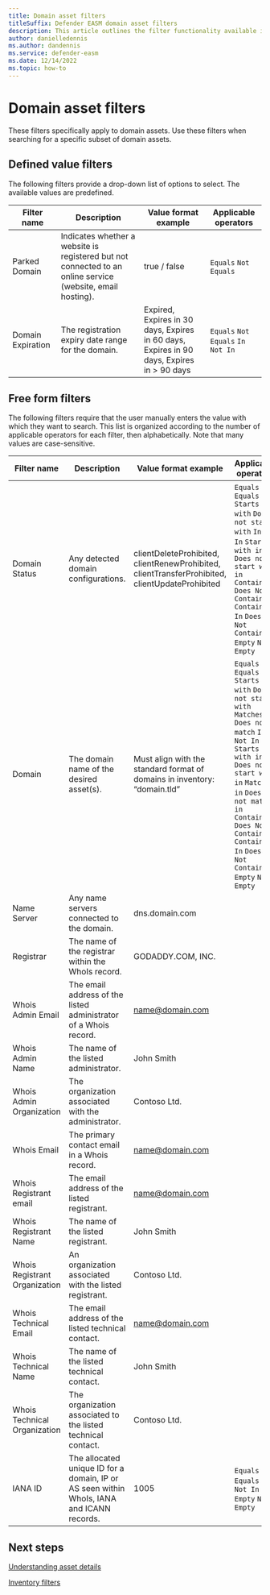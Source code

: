 ```yaml
---
title: Domain asset filters
titleSuffix: Defender EASM domain asset filters 
description: This article outlines the filter functionality available in Microsoft Defender External Attack Surface Management for domain assets specifically, including operators and applicable field values.
author: danielledennis
ms.author: dandennis
ms.service: defender-easm
ms.date: 12/14/2022
ms.topic: how-to
---
```


# Domain asset filters 

These filters specifically apply to domain assets. Use these filters when searching for a specific subset of domain assets.  

## Defined value filters  

The following filters provide a drop-down list of options to select. The available values are predefined. 

|       Filter name      |     Description                                                                                                |     Value format example                                                                     |     Applicable operators          |
|------------------------|----------------------------------------------------------------------------------------------------------------|----------------------------------------------------------------------------------------------|-----------------------------------|
|     Parked Domain      |   Indicates whether a website is registered but not connected to an online service (website, email hosting).   |   true / false                                                                               |   `Equals` `Not Equals`              |
|     Domain Expiration  |   The registration expiry date range for the domain.                                                           |   Expired, Expires in 30 days, Expires in 60 days, Expires in 90 days, Expires in > 90 days  |   `Equals` `Not Equals` `In` `Not In`  |



## Free form filters  

The following filters require that the user manually enters the value with which they want to search. This list is organized according to the number of applicable operators for each filter, then alphabetically. Note that many values are case-sensitive. 

|       Filter name                  |     Description                                                                              |     Value format example                                                                           |     Applicable operators                                                                                                                                                                                                                            |
|------------------------------------|----------------------------------------------------------------------------------------------|----------------------------------------------------------------------------------------------------|-----------------------------------------------------------------------------------------------------------------------------------------------------------------------------------------------------------------------------------------------------|
|     Domain Status                  |   Any detected domain configurations.                                                        |   clientDeleteProhibited, clientRenewProhibited, clientTransferProhibited, clientUpdateProhibited  |   `Equals` `Not Equals` `Starts with` `Does not start with` `In` `Not In` `Starts with in` `Does not start with in` `Contains` `Does Not Contain` `Contains In` `Does Not Contain In` `Empty` `Not Empty`                                 |
|     Domain                         |   The domain name of the desired asset(s).                                                   |   Must align with the standard format of domains in inventory:  “domain.tld”                       |   `Equals` `Not Equals` `Starts with` `Does not start with` `Matches` `Does not match` `In` `Not In` `Starts with in` `Does not start with in` `Matches in` `Does not match in` `Contains` `Does Not Contain` `Contains In` `Does Not Contain In` `Empty` `Not Empty`  |
|     Name Server                    |   Any name servers connected to the domain.                                                  |   dns.domain.com                                                                                   |                                                                                                                                                                                                                                                     |
|     Registrar                      |   The name of the registrar within the WhoIs record.                                         |   GODADDY.COM, INC.                                                                                |                                                                                                                                                                                                                                                     |
|     Whois Admin Email              |   The email address of the listed administrator of a Whois record.                           |   name@domain.com                                                                                  |                                                                                                                                                                                                                                                     |
|     Whois Admin Name               |   The name of the listed administrator.                                                      |   John Smith                                                                                       |                                                                                                                                                                                                                                                     |
|     Whois Admin Organization       |   The organization associated with the administrator.                                        |   Contoso Ltd.                                                                                     |                                                                                                                                                                                                                                                     |
|     Whois Email                    |   The primary contact email in a Whois record.                                               |   name@domain.com                                                                                  |                                                                                                                                                                                                                                                     |
|     Whois Registrant email         |   The email address of the listed registrant.                                                |   name@domain.com                                                                                  |                                                                                                                                                                                                                                                     |
|     Whois Registrant Name          |   The name of the listed registrant.                                                         |   John Smith                                                                                       |                                                                                                                                                                                                                                                     |
|     Whois Registrant Organization  |   An organization associated with the listed registrant.                                     |   Contoso Ltd.                                                                                     |                                                                                                                                                                                                                                                     |
|     Whois Technical Email          |   The email address of the listed technical contact.                                         |   name@domain.com                                                                                  |                                                                                                                                                                                                                                                     |
|     Whois Technical Name           |   The name of the listed technical contact.                                                  |   John Smith                                                                                       |                                                                                                                                                                                                                                                     |
|     Whois Technical Organization   |   The organization associated to the listed technical contact.                               |   Contoso Ltd.                                                                                     |     
|     IANA ID                        |   The allocated unique ID for a domain, IP or AS seen within WhoIs, IANA and ICANN records.  |   1005                                                                                             |    `Equals` `Not Equals` `In` `Not In` `Empty` `Not Empty`    |


## Next steps 
[Understanding asset details](understanding-asset-details.md)

[Inventory filters](inventory-filters.md) 
